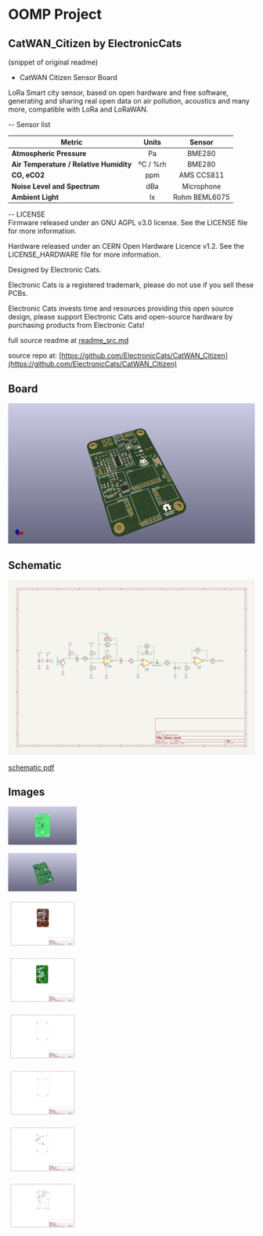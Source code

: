 # OOMP Project  
## CatWAN_Citizen  by ElectronicCats  
  
(snippet of original readme)  
  
- CatWAN Citizen Sensor Board  
  
LoRa Smart city sensor, based on open hardware and free software, generating and sharing real open data on air pollution, acoustics and many more, compatible with LoRa and LoRaWAN.  
  
-- Sensor list  
  
  
|Metric|Units|Sensor|  
|-|:-:|:-:|  
| **Atmospheric Pressure** | Pa | BME280 |  
| **Air Temperature / Relative Humidity** | ºC / %rh | BME280|  
| **CO, eCO2** | ppm |AMS CCS811|  
| **Noise Level and Spectrum** | dBa |Microphone|  
| **Ambient Light** | lx | Rohm BEML6075 |  
  
  
-- LICENSE  
Firmware released under an GNU AGPL v3.0 license. See the LICENSE file for more information.  
  
Hardware released under an CERN Open Hardware Licence v1.2. See the LICENSE_HARDWARE file for more information.  
  
Designed by Electronic Cats.  
  
Electronic Cats is a registered trademark, please do not use if you sell these PCBs.  
  
Electronic Cats invests time and resources providing this open source design, please support Electronic Cats and open-source hardware by purchasing products from Electronic Cats!  
  
  full source readme at [readme_src.md](readme_src.md)  
  
source repo at: [https://github.com/ElectronicCats/CatWAN_Citizen](https://github.com/ElectronicCats/CatWAN_Citizen)  
## Board  
  
[![working_3d.png](working_3d_600.png)](working_3d.png)  
## Schematic  
  
[![working_schematic.png](working_schematic_600.png)](working_schematic.png)  
  
[schematic pdf](working_schematic.pdf)  
## Images  
  
[![working_3D_bottom.png](working_3D_bottom_140.png)](working_3D_bottom.png)  
  
[![working_3D_top.png](working_3D_top_140.png)](working_3D_top.png)  
  
[![working_assembly_page_01.png](working_assembly_page_01_140.png)](working_assembly_page_01.png)  
  
[![working_assembly_page_02.png](working_assembly_page_02_140.png)](working_assembly_page_02.png)  
  
[![working_assembly_page_03.png](working_assembly_page_03_140.png)](working_assembly_page_03.png)  
  
[![working_assembly_page_04.png](working_assembly_page_04_140.png)](working_assembly_page_04.png)  
  
[![working_assembly_page_05.png](working_assembly_page_05_140.png)](working_assembly_page_05.png)  
  
[![working_assembly_page_06.png](working_assembly_page_06_140.png)](working_assembly_page_06.png)  
